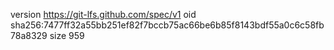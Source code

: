 version https://git-lfs.github.com/spec/v1
oid sha256:7477ff32a55bb251ef82f7bccb75ac66be6b85f8143bdf55a0c6c58fb78a8329
size 959
